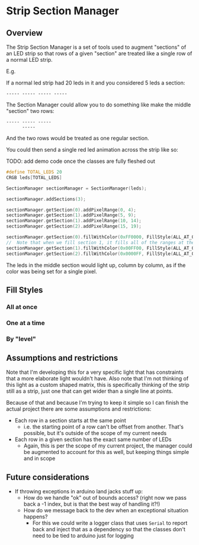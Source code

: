 # Strip Section Manager

## Overview

The Strip Section Manager is a set of tools used to augment "sections" of an LED strip so that rows of a given "section" are treated like a single row of a normal LED strip.

E.g.

If a normal led strip had 20 leds in it and you considered 5 leds a section:

```
----- ----- ----- -----
```

The Section Manager could allow you to do something like make the middle "section" two rows:

```
----- ----- -----
      -----
```

And the two rows would be treated as one regular section.

You could then send a single red led animation across the strip like so:

TODO: add demo code once the classes are fully fleshed out

```c++
#define TOTAL_LEDS 20
CRGB leds[TOTAL_LEDS]

SectionManager sectionManager = SectionManager(leds);

sectionManager.addSections(3);

sectionManager.getSection(0).addPixelRange(0, 4);
sectionManager.getSection(1).addPixelRange(5, 9);
sectionManager.getSection(1).addPixelRange(10, 14);
sectionManager.getSection(2).addPixelRange(15, 19);

sectionManager.getSection(0).fillWithColor(0xFF0000, FillStyle(ALL_AT_ONCE));
//  Note that when we fill section 1, it fills all of the ranges at the same time
sectionManager.getSection(1).fillWithColor(0x00FF00, FillStyle(ALL_AT_ONCE));
sectionManager.getSection(2).fillWithColor(0x0000FF, FillStyle(ALL_AT_ONCE));
```

The leds in the middle section would light up, column by column, as if the color was being set for a single pixel.

## Fill Styles

### All at once

### One at a time

### By "level"

## Assumptions and restrictions

Note that I'm developing this for a very specific light that has constraints that a more elaborate light wouldn't have. Also note that I'm not thinking of this light as a custom shaped matrix, this is specifically thinking of the strip still as a strip, just one that can get wider than a single line at points.

Because of that and because I'm trying to keep it simple so I can finish the actual project there are some assumptions and restrictions:

- Each row in a section starts at the same point
  - i.e. the starting point of a row can't be offset from another. That's possible, but it's outside of the scope of my current needs
- Each row in a given section has the exact same number of LEDs
  - Again, this is per the scope of my current project, the manager could be augmented to account for this as well, but keeping things simple and in scope

## Future considerations

- If throwing exceptions in arduino land jacks stuff up:
  - How do we handle "ok" out of bounds access? (right now we pass back a -1 index, but is that the best way of handling it?!)
  - How do we message back to the dev when an exceptional situation happens?
    - For this we could write a logger class that uses `Serial` to report back and inject that as a dependency so that the classes don't need to be tied to arduino just for logging
